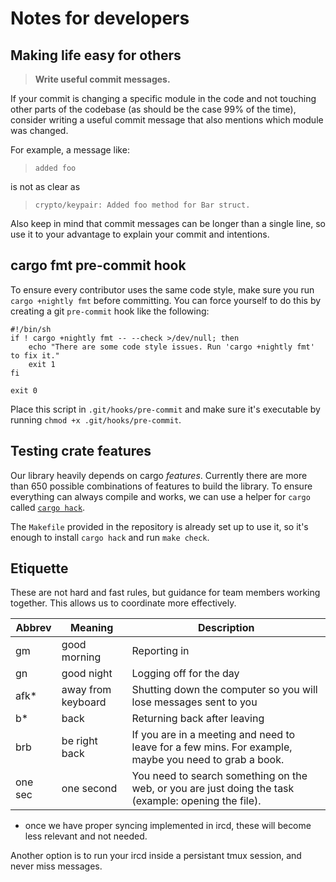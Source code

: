 Notes for developers
====================

## Making life easy for others

> **Write useful commit messages.**

If your commit is changing a specific module in the code and not
touching other parts of the codebase (as should be the case 99% of the
time), consider writing a useful commit message that also mentions
which module was changed.

For example, a message like:

> `added foo`

is not as clear as

> `crypto/keypair: Added foo method for Bar struct.`

Also keep in mind that commit messages can be longer than a single
line, so use it to your advantage to explain your commit and
intentions.


## cargo fmt pre-commit hook

To ensure every contributor uses the same code style, make sure
you run `cargo +nightly fmt` before committing. You can force yourself
to do this by creating a git `pre-commit` hook like the following:

```shell
#!/bin/sh
if ! cargo +nightly fmt -- --check >/dev/null; then
    echo "There are some code style issues. Run 'cargo +nightly fmt' to fix it."
    exit 1
fi

exit 0
```

Place this script in `.git/hooks/pre-commit` and make sure it's
executable by running `chmod +x .git/hooks/pre-commit`.


## Testing crate features

Our library heavily depends on cargo _features_. Currently
there are more than 650 possible combinations of features to
build the library.  To ensure everything can always compile
and works, we can use a helper for `cargo` called
[`cargo hack`](https://github.com/taiki-e/cargo-hack).

The `Makefile` provided in the repository is already set up to use it,
so it's enough to install `cargo hack` and run `make check`.

## Etiquette

These are not hard and fast rules, but guidance for team members working together.
This allows us to coordinate more effectively.

| Abbrev  | Meaning            | Description                                                                                           |
|---------|--------------------|-------------------------------------------------------------------------------------------------------|
| gm      | good morning       | Reporting in                                                                                          |
| gn      | good night         | Logging off for the day                                                                               |
| afk*    | away from keyboard | Shutting down the computer so you will lose messages sent to you                                      |
| b*      | back               | Returning back after leaving                                                                          |
| brb     | be right back      | If you are in a meeting and need to leave for a few mins. For example, maybe you need to grab a book. |
| one sec | one second         | You need to search something on the web, or you are just doing the task (example: opening the file).  |

* once we have proper syncing implemented in ircd, these will become less relevant and not needed.

Another option is to run your ircd inside a persistant tmux session, and never miss messages.

